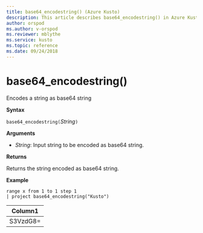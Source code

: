 ```yaml
---
title: base64_encodestring() (Azure Kusto)
description: This article describes base64_encodestring() in Azure Kusto.
author: orspod
ms.author: v-orspod
ms.reviewer: mblythe
ms.service: kusto
ms.topic: reference
ms.date: 09/24/2018
---
```

# base64_encodestring()

Encodes a string as base64 string

**Syntax**

`base64_encodestring(`*String*`)`

**Arguments**

* *String*: Input string to be encoded as base64 string.


**Returns**

Returns the string encoded as base64 string.

**Example**

```kusto
range x from 1 to 1 step 1
| project base64_encodestring("Kusto")
```

|Column1|
|---|
|S3VzdG8=|
